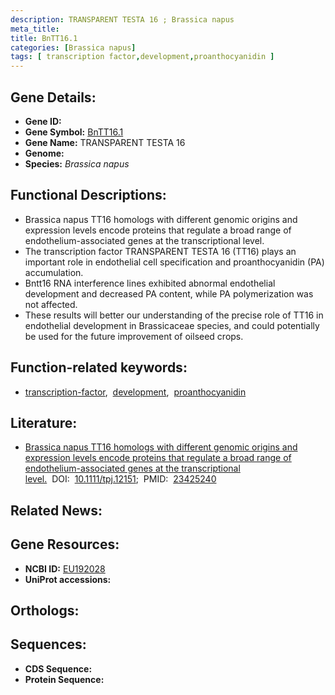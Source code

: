 ```yaml
---
description: TRANSPARENT TESTA 16 ; Brassica napus
meta_title:
title: BnTT16.1
categories: [Brassica napus]
tags: [ transcription factor,development,proanthocyanidin ]
---
```


## Gene Details:
- **Gene ID:** []()
- **Gene Symbol:** <u>BnTT16.1</u>
- **Gene Name:** TRANSPARENT TESTA 16
- **Genome:** []()
- **Species:** *Brassica napus*

## Functional Descriptions:
   - Brassica napus TT16 homologs with different genomic origins and expression levels encode proteins that regulate a broad range of endothelium-associated genes at the transcriptional level.
   - The transcription factor TRANSPARENT TESTA 16 (TT16) plays an important role in endothelial cell specification and proanthocyanidin (PA) accumulation.
   - Bntt16 RNA interference lines exhibited abnormal endothelial development and decreased PA content, while PA polymerization was not affected.
   - These results will better our understanding of the precise role of TT16 in endothelial development in Brassicaceae species, and could potentially be used for the future improvement of oilseed crops.

## Function-related keywords:
   - [transcription-factor](/tags/transcription-factor/),&nbsp;&nbsp;[development](/tags/development/),&nbsp;&nbsp;[proanthocyanidin](/tags/proanthocyanidin/)

## Literature:
   - [Brassica napus TT16 homologs with different genomic origins and expression levels encode proteins that regulate a broad range of endothelium-associated genes at the transcriptional level.](https://doi.org/10.1111/tpj.12151)&nbsp;&nbsp;DOI:&nbsp;&nbsp;[10.1111/tpj.12151](https://doi.org/10.1111/tpj.12151);&nbsp;&nbsp;PMID:&nbsp;&nbsp;[23425240](https://pubmed.ncbi.nlm.nih.gov/23425240/)

## Related News:

## Gene Resources:
- **NCBI ID:**  [EU192028](https://www.ncbi.nlm.nih.gov/gene/?term=EU192028)
- **UniProt accessions:**  [](https://www.uniprot.org/uniprotkb//entry)

## Orthologs:

## Sequences:
- **CDS Sequence:**
- **Protein Sequence:**

